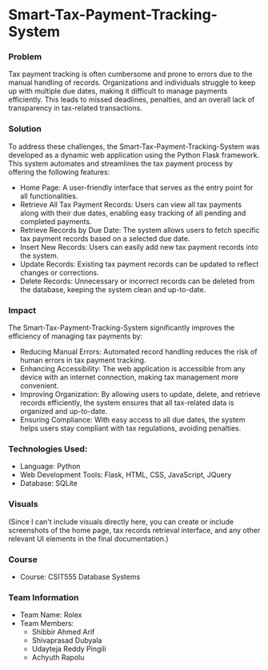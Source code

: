 # Smart-Tax-Payment-Tracking-System

### **Problem**

Tax payment tracking is often cumbersome and prone to errors due to the manual handling of records. Organizations and individuals struggle to keep up with multiple due dates, making it difficult to manage payments efficiently. This leads to missed deadlines, penalties, and an overall lack of transparency in tax-related transactions.


### **Solution**

To address these challenges, the Smart-Tax-Payment-Tracking-System was developed as a dynamic web application using the Python Flask framework. This system automates and streamlines the tax payment process by offering the following features:
-	Home Page: A user-friendly interface that serves as the entry point for all functionalities.
-	Retrieve All Tax Payment Records: Users can view all tax payments along with their due dates, enabling easy tracking of all pending and completed payments.
-	Retrieve Records by Due Date: The system allows users to fetch specific tax payment records based on a selected due date.
-	Insert New Records: Users can easily add new tax payment records into the system.
-	Update Records: Existing tax payment records can be updated to reflect changes or corrections.
-	Delete Records: Unnecessary or incorrect records can be deleted from the database, keeping the system clean and up-to-date.


### **Impact**

The Smart-Tax-Payment-Tracking-System significantly improves the efficiency of managing tax payments by:
-	Reducing Manual Errors: Automated record handling reduces the risk of human errors in tax payment tracking.
-	Enhancing Accessibility: The web application is accessible from any device with an internet connection, making tax management more convenient.
-	Improving Organization: By allowing users to update, delete, and retrieve records efficiently, the system ensures that all tax-related data is organized and up-to-date.
-	Ensuring Compliance: With easy access to all due dates, the system helps users stay compliant with tax regulations, avoiding penalties.


### **Technologies Used:**

-	Language: Python
-	Web Development Tools: Flask, HTML, CSS, JavaScript, JQuery
-	Database: SQLite


### **Visuals**

(Since I can't include visuals directly here, you can create or include screenshots of the home page, tax records retrieval interface, and any other relevant UI elements in the final documentation.)

### **Course**

-	Course: CSIT555 Database Systems
  
### **Team Information**

-	Team Name: Rolex
-	Team Members:
    -	Shibbir Ahmed Arif
    -	Shivaprasad Dubyala
    -	Udayteja Reddy Pingili
    -	Achyuth Rapolu
